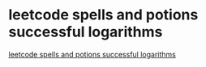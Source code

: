 # leetcode spells and potions successful logarithms
[leetcode spells and potions successful logarithms](https://aiwithcloud.com/2022/09/16/leetcode_spells_and_potions_successful_logarithms/)